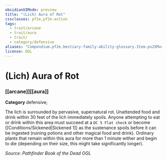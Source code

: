 ```yaml
---
obsidianUIMode: preview
title: "(Lich) Aura of Rot"
cssclasses: pf2e,pf2e-action
tags:
  - trait/arcane
  - trait/aura
  - trait/
  - category/defensive
aliases: "Compendium.pf2e.bestiary-family-ability-glossary.Item.px2XMvw2s5RLV0X1"
license: OGL
---
```

# (Lich) Aura of Rot

### [[arcane]][[aura]]

**Category** defensive; 




The lich is surrounded by pervasive, supernatural rot. Unattended food and drink within 30 feet of the lich immediately spoils. Anyone attempting to eat or drink within this area must succeed at a `DC 5 Flat check` or become [[Conditions/Sickened|Sickened 1]] as the sustenance spoils before it can be ingested (ruining potions and other magical food and drink). Ordinary plants that remain within this aura for more than 1 minute wither and begin to die (depending on their size, this might take significantly longer).

*Source: Pathfinder Book of the Dead*
*OGL*